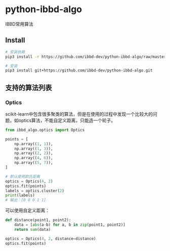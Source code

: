 # python-ibbd-algo

IBBD常用算法

## Install

```sh
# 安装依赖
pip3 install -r https://github.com/ibbd-dev/python-ibbd-algo/raw/master/requirements.txt

# 安装
pip3 install git+https://github.com/ibbd-dev/python-ibbd-algo.git
```

## 支持的算法列表

### Optics

scikit-learn中包含很多聚类的算法，但是在使用的过程中发现一个比较大的问题，如optics算法，不能自定义距离，只能造一个轮子。

```python
from ibbd_algo.optics import Optics

points = [
    np.array((1, 1)),
    np.array((1, 3)),
    np.array((2, 2)),
    np.array((4, 6)),
    np.array((5, 7)),
]

# 默认使用欧氏距离
optics = Optics(4, 2)
optics.fit(points)
labels = optics.cluster(2)
print(labels)
# 输出：[0 0 0 1 1]
```

可以使用自定义距离：

```python
def distance(point1, point2):
    data = [abs(a-b) for a, b in zip(point1, point2)]
    return sum(data)

optics = Optics(4, 2, distance=distance)
optics.fit(points)
```

